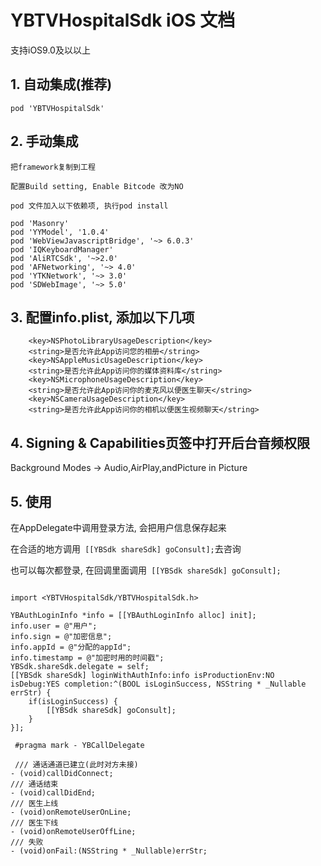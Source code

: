 

# YBTVHospitalSdk iOS 文档
支持iOS9.0及以以上

## 1. 自动集成(推荐)
```pod 'YBTVHospitalSdk'```


## 2. 手动集成
```
把framework复制到工程

配置Build setting, Enable Bitcode 改为NO

pod 文件加入以下依赖项, 执行pod install

pod 'Masonry'
pod 'YYModel', '1.0.4'
pod 'WebViewJavascriptBridge', '~> 6.0.3'
pod 'IQKeyboardManager'
pod 'AliRTCSdk', '~>2.0'
pod 'AFNetworking', '~> 4.0'
pod 'YTKNetwork', '~> 3.0'
pod 'SDWebImage', '~> 5.0'

```
     

## 3.  配置info.plist, 添加以下几项
```
    <key>NSPhotoLibraryUsageDescription</key>
    <string>是否允许此App访问您的相册</string>
    <key>NSAppleMusicUsageDescription</key>
    <string>是否允许此App访问你的媒体资料库</string>
    <key>NSMicrophoneUsageDescription</key>
    <string>是否允许此App访问你的麦克风以便医生聊天</string>
    <key>NSCameraUsageDescription</key>
    <string>是否允许此App访问你的相机以便医生视频聊天</string>

```

## 4. Signing & Capabilities页签中打开后台音频权限
Background Modes -> Audio,AirPlay,andPicture in Picture

## 5.  使用

在AppDelegate中调用登录方法, 会把用户信息保存起来

在合适的地方调用``` [[YBSdk shareSdk] goConsult];```去咨询

也可以每次都登录, 在回调里面调用``` [[YBSdk shareSdk] goConsult];```

```Objc

import <YBTVHospitalSdk/YBTVHospitalSdk.h>
    
YBAuthLoginInfo *info = [[YBAuthLoginInfo alloc] init];
info.user = @"用户";
info.sign = @"加密信息";
info.appId = @"分配的appId";
info.timestamp = @"加密时用的时间戳";
YBSdk.shareSdk.delegate = self;
[[YBSdk shareSdk] loginWithAuthInfo:info isProductionEnv:NO isDebug:YES completion:^(BOOL isLoginSuccess, NSString * _Nullable errStr) {
    if(isLoginSuccess) {
        [[YBSdk shareSdk] goConsult];
    }       
}];
        
 #pragma mark - YBCallDelegate
 
 /// 通话通道已建立(此时对方未接)
- (void)callDidConnect;
/// 通话结束
- (void)callDidEnd;
/// 医生上线
- (void)onRemoteUserOnLine;
/// 医生下线
- (void)onRemoteUserOffLine;
/// 失败
- (void)onFail:(NSString * _Nullable)errStr;
```


 


